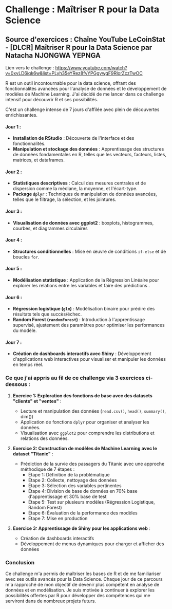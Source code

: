 # Challenge : Maîtriser R pour la Data Science

## Source d'exercices : Chaîne YouTube LeCoinStat - [DLCR] Maîtriser R pour la Data Science par Natacha NJONGWA YEPNGA

Lien vers le challenge : https://www.youtube.com/watch?v=0xvLD6iqk6w&list=PLyh35eYRez8fvYPGgvwgF9RlorZczTwOC

R est un outil incontournable pour la data science, offrant des fonctionnalités avancées pour l'analyse de données et le développement de modèles de Machine Learning. J'ai décidé de me lancer dans ce challenge intensif pour découvrir R et ses possibilités.

C'est un challenge intense de 7 jours d'affilée avec plein de découvertes enrichissantes.

#### **Jour 1 :** 
- **Installation de RStudio** : Découverte de l'interface et des fonctionnalités.
- **Manipulation et stockage des données** : Apprentissage des structures de données fondamentales en R, telles que les vecteurs, facteurs, listes, matrices, et dataframes. 

#### **Jour 2 :** 
- **Statistiques descriptives** : Calcul des mesures centrales et de dispersion comme la médiane, la moyenne, et l'écart-type.
- **Package `dplyr`** : Techniques de manipulation de données avancées, telles que le filtrage, la sélection, et les jointures.

#### **Jour 3 :**
- **Visualisation de données avec ggplot2** : boxplots, histogrammes, courbes, et diagrammes circulaires

#### **Jour 4 :**
- **Structures conditionnelles** : Mise en œuvre de conditions `if-else` et de boucles `for`.

#### **Jour 5 :**
- **Modélisation statistique** : Application de la Régression Linéaire pour explorer les relations entre les variables et faire des prédictions .

#### **Jour 6 :**
- **Régression logistique (`glm`)** : Modélisation binaire pour prédire des résultats tels que succès/échec.
- **Random Forest (`randomForest`)** : Introduction à l'apprentissage supervisé, ajustement des paramètres pour optimiser les performances du modèle.

#### **Jour 7 :**
- **Création de dashboards interactifs avec Shiny** : Développement d'applications web interactives pour visualiser et manipuler les données en temps réel. 

### Ce que j'ai appris au fil de ce challenge via 3 exercices ci-dessous :

1. **Exercice 1: Exploration des fonctions de base avec des datasets "clients" et "ventes"** :
   - Lecture et manipulation des données (`read.csv()`, `head()`, `summary()`, dim())
   - Application de fonctions `dplyr` pour organiser et analyser les données.
   - Visualisation avec `ggplot2` pour comprendre les distributions et relations des données.

2. **Exercice 2: Construction de modèles de Machine Learning avec le dataset "Titanic"** :
   - Prédiction de la survie des passagers du Titanic avec une approche méthodique de 7 étapes :
       + Étape 1: Définition de la problématique
       + Étape 2: Collecte, nettoyage des données
       + Étape 3: Sélection des variables pertinentes
       + Étape 4: Division de base de données en 70% base d'apprentissage et 30% base de test 
       + Étape 5: Test sur plusieurs modèles (Régression Logistique, Random Forest)
       + Étape 6: Évaluation de la performance des modèles 
       + Étape 7: Mise en production
 
3. **Exercice 3: Apprentissage de Shiny pour les applications web** :
   - Création de dashboards interactifs
   - Développement de menus dynamiques pour charger et afficher des données

### Conclusion

Ce challenge m'a permis de maîtriser les bases de R et de me familiariser avec ses outils avancés pour la Data Science. Chaque jour de ce parcours m'a rapproché de mon objectif de devenir plus compétent en analyse de données et en modélisation. Je suis motivée à continuer à explorer les possibilités offertes par R pour développer des compétences qui me serviront dans de nombreux projets futurs.
